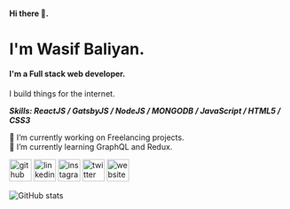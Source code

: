 #### Hi there 👋.

# I'm Wasif Baliyan.

#### I'm a Full stack web developer.

I build things for the internet.

**_Skills: ReactJS / GatsbyJS / NodeJS / MONGODB / JavaScript / HTML5 / CSS3_**

<div>🔭 I’m currently working on Freelancing projects.</div>

<div>🌱 I’m currently learning GraphQL and Redux.</div>

[<img src='https://cdn.jsdelivr.net/npm/simple-icons@3.0.1/icons/github.svg' alt='github' height='40'>](https://github.com/wasifbaliyan) [<img src='https://cdn.jsdelivr.net/npm/simple-icons@3.0.1/icons/linkedin.svg' alt='linkedin' height='40'>](https://www.linkedin.com/in/wasifbaliyan/) [<img src='https://cdn.jsdelivr.net/npm/simple-icons@3.0.1/icons/instagram.svg' alt='instagram' height='40'>](https://www.instagram.com/wasifbaliyan/) [<img src='https://cdn.jsdelivr.net/npm/simple-icons@3.0.1/icons/twitter.svg' alt='twitter' height='40'>](https://twitter.com/wasifbaliyan) [<img src='https://cdn.jsdelivr.net/npm/simple-icons@3.0.1/icons/icloud.svg' alt='website' height='40'>](https://wasifbaliyan.github.io)

![GitHub stats](https://github-readme-stats.vercel.app/api?username=wasifbaliyan&show_icons=true)
